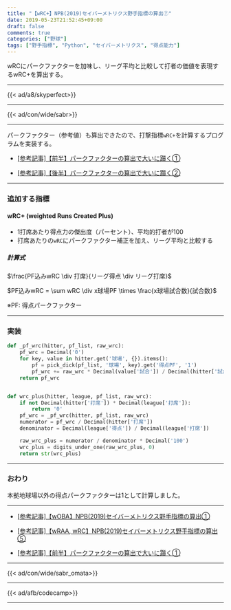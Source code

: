 ```yaml
---
title: "【wRC+】NPB(2019)セイバーメトリクス野手指標の算出⑦"
date: 2019-05-23T21:52:45+09:00
draft: false
comments: true
categories: ["野球"]
tags: ["野手指標", "Python", "セイバーメトリクス", "得点能力"]
---
```


wRCにパークファクターを加味し、リーグ平均と比較して打者の価値を表現するwRC+を算出する。

<!--more-->

---

{{< ad/a8/skyperfect>}}

---

{{< ad/con/wide/sabr>}}

---

パークファクター（参考値）も算出できたので、打撃指標`wRC+`を計算するプログラムを実装する。

- [[参考記事]【前半】パークファクターの算出で大いに躓く①](https://www.ted027.com/post/sabr-parkfactor-1)

- [[参考記事]【後半】パークファクターの算出で大いに躓く②](https://www.ted027.com/post/sabr-parkfactor-2)

---

### 追加する指標

#### wRC+ (weighted Runs Created Plus)

- 1打席あたり得点力の傑出度（パーセント）、平均的打者が100
- 打席あたりの`wRC`にパークファクター補正を加え、リーグ平均と比較する

##### 計算式

$\frac{PF込みwRC \div 打席}{リーグ得点 \div リーグ打席}$

$PF込みwRC = \sum wRC \div x球場PF \times \frac{x球場試合数}{試合数}$

※PF: 得点パークファクター

---

### 実装

```py
def _pf_wrc(hitter, pf_list, raw_wrc):
    pf_wrc = Decimal('0')
    for key, value in hitter.get('球場', {}).items():
        pf = pick_dick(pf_list, '球場', key).get('得点PF', '1')
        pf_wrc += raw_wrc * Decimal(value['試合']) / Decimal(hitter['試合']) / Decimal(pf)
    return pf_wrc


def wrc_plus(hitter, league, pf_list, raw_wrc):
    if not Decimal(hitter['打席']) * Decimal(league['打席']):
        return '0'
    pf_wrc = _pf_wrc(hitter, pf_list, raw_wrc)
    numerator = pf_wrc / Decimal(hitter['打席'])
    denominator = Decimal(league['得点']) / Decimal(league['打席'])

    raw_wrc_plus = numerator / denominator * Decimal('100')
    wrc_plus = digits_under_one(raw_wrc_plus, 0)
    return str(wrc_plus)
```

---

### おわり

本拠地球場以外の得点パークファクターは1として計算しました。

---

- [[参考記事]【wOBA】NPB(2019)セイバーメトリクス野手指標の算出①](https://www.ted027.com/post/sabr-hit-woba)

- [[参考記事]【wRAA, wRC】NPB(2019)セイバーメトリクス野手指標の算出⑤](https://www.ted027.com/post/sabr-hit-wraa)

- [[参考記事]【前半】パークファクターの算出で大いに躓く①](https://www.ted027.com/post/sabr-parkfactor-1)

---

{{< ad/con/wide/sabr_omata>}}

---

{{< ad/afb/codecamp>}}

---
